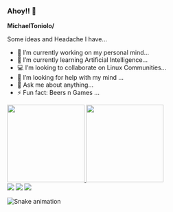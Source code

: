 ### Ahoy!! 👋

**MichaelToniolo/**

Some ideas and Headache I have...

- 🧠 I’m currently working on my personal mind...
- 🌱 I’m currently learning Artificial Intelligence...
- 💻 I’m looking to collaborate on Linux Communities...
- 🤔 I’m looking for help with my mind ...
- 💬 Ask me about anything...
- ⚡ Fun fact: Beers n Games ...

<div>
<a href="https://beacons.ai/michaeltoniolo">
<img height="180em" src="https://github-readme-stats.vercel.app/api?username=michaeltoniolo&show_icons=true&theme=dracula&include_all_commits=true&count_private=true"/>
<img height="180em" src="https://github-readme-stats.vercel.app/api/top-langs/?username=michaeltoniolo&layout=compact&langs_cont=16&theme=dracula"/>
</div>


<div> 
  <a href="https://instagram.com/michaeltoniolo.io" target="_blank"><img src="https://img.shields.io/badge/-Instagram-%23E4405F?style=for-the-badge&logo=instagram&logoColor=white" target="_blank"></a>
 	  <a href = "mailto:michaelsaraivatoniolo@gmail.com"><img src="https://img.shields.io/badge/-Gmail-%23333?style=for-the-badge&logo=gmail&logoColor=white" target="_blank"></a>
  <a href="https://www.linkedin.com/in/michaelsaraiva/" target="_blank"><img src="https://img.shields.io/badge/-LinkedIn-%230077B5?style=for-the-badge&logo=linkedin&logoColor=white" target="_blank"></a> 
  
</div>

<div ">

  ![Snake animation](https://github.com/danielbped/danielbped/blob/output/github-contribution-grid-snake.svg)

</div>
